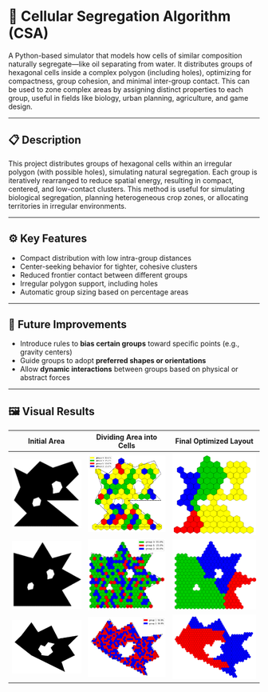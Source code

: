 # 🧬 Cellular Segregation Algorithm (CSA)

A Python-based simulator that models how cells of similar composition naturally segregate—like oil separating from water.  It distributes groups of hexagonal cells inside a complex polygon (including holes), optimizing for compactness, group cohesion, and minimal inter-group contact.  This can be used to zone complex areas by assigning distinct properties to each group, useful in fields like biology, urban planning, agriculture, and game design.

---

## 📋 Description

This project distributes groups of hexagonal cells within an irregular polygon (with possible holes), simulating natural segregation. Each group is iteratively rearranged to reduce spatial energy, resulting in compact, centered, and low-contact clusters. This method is useful for simulating biological segregation, planning heterogeneous crop zones, or allocating territories in irregular environments.

---

## ⚙️ Key Features

- Compact distribution with low intra-group distances  
- Center-seeking behavior for tighter, cohesive clusters  
- Reduced frontier contact between different groups  
- Irregular polygon support, including holes  
- Automatic group sizing based on percentage areas  

---

## 🔮 Future Improvements

- Introduce rules to **bias certain groups** toward specific points (e.g., gravity centers)
- Guide groups to adopt **preferred shapes or orientations**
- Allow **dynamic interactions** between groups based on physical or abstract forces

---

## 🖼️ Visual Results

| Initial Area | Dividing Area into Cells | Final Optimized Layout |
|----------------------|--------------------------|------------------------|
| ![Initial](./images/Ejemplo1.1.png) | ![Initial](./images/Ejemplo1.2.png) | ![Initial](./images/Ejemplo1.3.png) |
| ![Initial](./images/Ejemplo2.1.png) | ![Initial](./images/Ejemplo2.2.png) | ![Initial](./images/Ejemplo2.3.png) |
| ![Initial](./images/Ejemplo3.1.png) | ![Initial](./images/Ejemplo3.2.png) | ![Initial](./images/Ejemplo3.3.png) |

